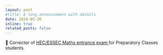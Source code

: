 ```yaml
---
layout: post
#title: A long announcement with details
date: 2024-05-26
inline: true
related_posts: false
---
```


📝 Corrector of <a href="https://www.hec.edu/fr/grande-ecole-masters/grande-ecole-master-management/admissions/admission-sur-classes-prepas">HEC/ESSEC Maths entrance exam <a/> for Preparatory Classes students.
